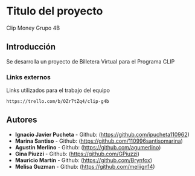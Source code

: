 # Titulo del proyecto

Clip Money Grupo 4B

## Introducción

Se desarrolla un proyecto de Billetera Virtual para el Programa CLIP

### Links externos

Links utilizados para el trabajo del equipo

```
https://trello.com/b/OZr7tZq4/clip-g4b
```

## Autores

* **Ignacio Javier Pucheta** - Github: (https://github.com/ipucheta110962)
* **Marina Santiso** - Github: (https://github.com/110996santisomarina)
* **Agustin Merlino** - Github: (https://github.com/agumerlino)
* **Gina Piuzzi** - Github: (https://github.com/GPiuzzi)
* **Mauricio Martín** -  Github: (https://github.com/Brynfox)
* **Melisa Guzman** - Github: (https://github.com/meliign14)

